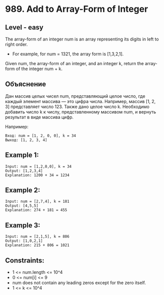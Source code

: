 # 989. Add to Array-Form of Integer


## Level - easy
The array-form of an integer num is an array representing its digits in left to right order.

- For example, for num = 1321, the array form is [1,3,2,1].

Given num, the array-form of an integer, and an integer k, return the array-form of the integer num + k.

## Объяснение
Дан массив целых чисел num, представляющий целое число, где каждый элемент массива — это цифра числа. 
Например, массив [1, 2, 3] представляет число 123. Также дано целое число k.
Необходимо добавить число k к числу, представленному массивом num, и вернуть результат в виде массива цифр.

Например:
```
Вход: num = [1, 2, 0, 0], k = 34
Выход: [1, 2, 3, 4]
```


## Example 1:
```
Input: num = [1,2,0,0], k = 34
Output: [1,2,3,4]
Explanation: 1200 + 34 = 1234
```


## Example 2:
```
Input: num = [2,7,4], k = 181
Output: [4,5,5]
Explanation: 274 + 181 = 455
```


## Example 3:
```
Input: num = [2,1,5], k = 806
Output: [1,0,2,1]
Explanation: 215 + 806 = 1021
```


## Constraints:
- 1 <= num.length <= 10^4
- 0 <= num[i] <= 9
- num does not contain any leading zeros except for the zero itself.
- 1 <= k <= 10^4